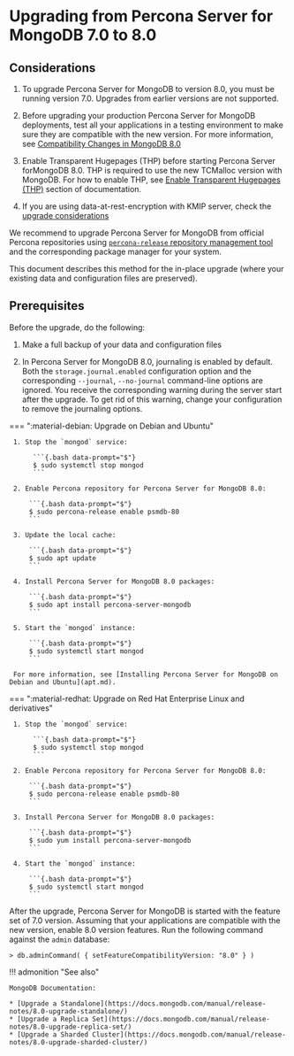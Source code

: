# Upgrading from Percona Server for MongoDB 7.0 to 8.0

## Considerations


1. To upgrade Percona Server for MongoDB to version 8.0, you must be running version 7.0. Upgrades from earlier versions are not supported.

2. Before upgrading your production Percona Server for MongoDB deployments, test all your applications
in a testing environment to make sure they are compatible with the new version.
For more information, see [Compatibility Changes in MongoDB 8.0](https://www.mongodb.com/docs/v8.0/release-notes/8.0-compatibility/)

3. Enable Transparent Hugepages (THP) before starting Percona Server forMongoDB 8.0. THP is required to use the new TCMalloc version with MongoDB. For how to enable THP, see [Enable Transparent Hugepages (THP)](https://www.mongodb.com/docs/upcoming/administration/tcmalloc-performance/#enable-transparent-hugepages--thp-) section of documentation.

4. If you are using data-at-rest-encryption with KMIP server, check the [upgrade considerations](../kmip.md#upgrade-considerations)

We recommend to upgrade Percona Server for MongoDB from official Percona repositories using [`percona-release` repository management tool](https://docs.percona.com/percona-software-repositories/index.html) and
the corresponding package manager for your system. 

This document describes this method for the in-place upgrade (where your existing
data and configuration files are preserved).

## Prerequisites

Before the upgrade, do the following:

1. Make a full backup of your data and configuration files

2. In Percona Server for MongoDB 8.0, journaling is enabled by default. Both the `storage.journal.enabled` configuration option and the corresponding `--journal`, `--no-journal` command-line options are ignored. You receive the corresponding warning during the server start after the upgrade. To get rid of this warning, change your configuration to remove the journaling options. 

=== ":material-debian: Upgrade on Debian and Ubuntu"

     1. Stop the `mongod` service:

          ```{.bash data-prompt="$"}
          $ sudo systemctl stop mongod
          ```

     2. Enable Percona repository for Percona Server for MongoDB 8.0:

         ```{.bash data-prompt="$"}
         $ sudo percona-release enable psmdb-80
         ```

     3. Update the local cache:

         ```{.bash data-prompt="$"}
         $ sudo apt update
         ```

     4. Install Percona Server for MongoDB 8.0 packages:

         ```{.bash data-prompt="$"}
         $ sudo apt install percona-server-mongodb
         ```

     5. Start the `mongod` instance:

         ```{.bash data-prompt="$"}
         $ sudo systemctl start mongod
         ```

     For more information, see [Installing Percona Server for MongoDB on Debian and Ubuntu](apt.md).

=== ":material-redhat: Upgrade on Red Hat Enterprise Linux and derivatives"

     1. Stop the `mongod` service:

          ```{.bash data-prompt="$"}
          $ sudo systemctl stop mongod
          ```

     2. Enable Percona repository for Percona Server for MongoDB 8.0:

         ```{.bash data-prompt="$"}
         $ sudo percona-release enable psmdb-80
         ``` 

     3. Install Percona Server for MongoDB 8.0 packages:

         ```{.bash data-prompt="$"}
         $ sudo yum install percona-server-mongodb
         ```

     4. Start the `mongod` instance:

         ```{.bash data-prompt="$"}
         $ sudo systemctl start mongod
         ```

After the upgrade, Percona Server for MongoDB is started with the feature set of 7.0 version. Assuming that your applications are compatible with the new version, enable 8.0 version features. Run the following command against the `admin` database:

```{.javascript data-prompt=">"}
> db.adminCommand( { setFeatureCompatibilityVersion: "8.0" } )
```

!!! admonition "See also"

    MongoDB Documentation:

    * [Upgrade a Standalone](https://docs.mongodb.com/manual/release-notes/8.0-upgrade-standalone/)
    * [Upgrade a Replica Set](https://docs.mongodb.com/manual/release-notes/8.0-upgrade-replica-set/)
    * [Upgrade a Sharded Cluster](https://docs.mongodb.com/manual/release-notes/8.0-upgrade-sharded-cluster/)

